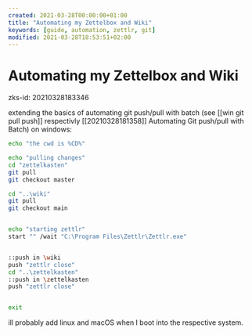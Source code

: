 ```yaml
---
created: 2021-03-28T00:00:00+01:00
title: "Automating my Zettelbox and Wiki"
keywords: [guide, automation, zettlr, git]
modified: 2021-03-28T18:53:51+02:00
---
```


# Automating my Zettelbox and Wiki
zks-id: 20210328183346

extending the basics of automating git push/pull with batch (see [[win git pull push]] respectivly [[20210328181358]] Automating Git push/pull with Batch) on windows:

```bash
echo "the cwd is %CD%"

echo "pulling changes"
cd "zettelkasten"
git pull
git checkout master

cd "..\wiki"
git pull
git checkout main


echo "starting zettlr"
start "" /wait "C:\Program Files\Zettlr\Zettlr.exe"


::push in \wiki
push "zettlr close"
cd "..\zettelkasten"
::push in \zettelkasten
push "zettlr close"


exit
```

ill probably add linux and macOS when I boot into the respective system.